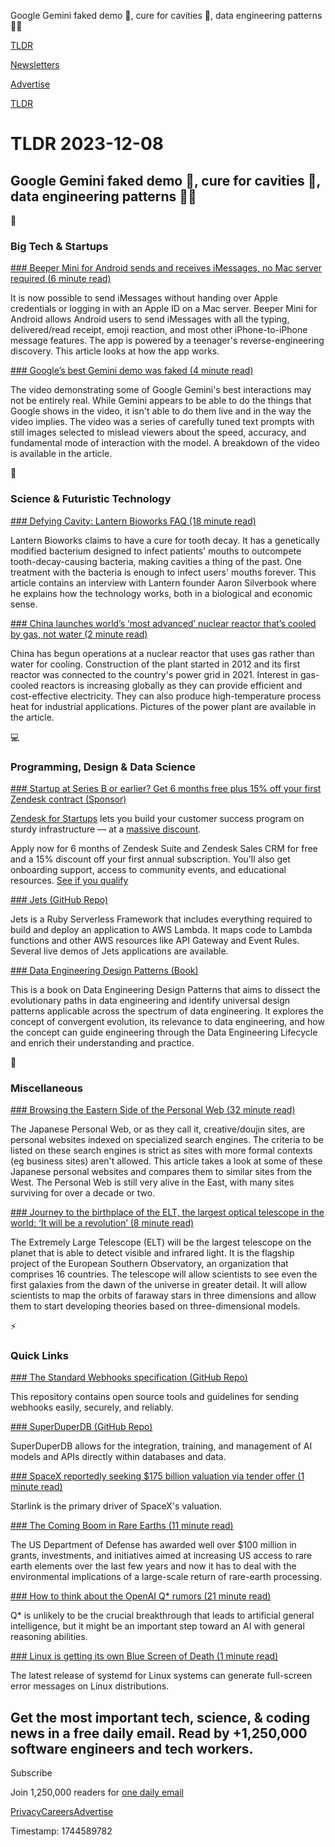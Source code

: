 Google Gemini faked demo 🤖, cure for cavities 🦷, data engineering patterns 👨‍💻

[TLDR](/)

[Newsletters](/newsletters)

[Advertise](https://advertise.tldr.tech/)

[TLDR](/)

# TLDR 2023-12-08

## Google Gemini faked demo 🤖, cure for cavities 🦷, data engineering patterns 👨‍💻

📱

### Big Tech & Startups

[### Beeper Mini for Android sends and receives iMessages, no Mac server required (6 minute read)](https://arstechnica.com/gadgets/2023/12/beeper-mini-on-android-claims-to-have-reverse-engineered-imessage-compatibility/?utm_source=tldrnewsletter)

It is now possible to send iMessages without handing over Apple credentials or logging in with an Apple ID on a Mac server. Beeper Mini for Android allows Android users to send iMessages with all the typing, delivered/read receipt, emoji reaction, and most other iPhone-to-iPhone message features. The app is powered by a teenager's reverse-engineering discovery. This article looks at how the app works.

[### Google’s best Gemini demo was faked (4 minute read)](https://techcrunch.com/2023/12/07/googles-best-gemini-demo-was-faked/?utm_source=tldrnewsletter)

The video demonstrating some of Google Gemini's best interactions may not be entirely real. While Gemini appears to be able to do the things that Google shows in the video, it isn't able to do them live and in the way the video implies. The video was a series of carefully tuned text prompts with still images selected to mislead viewers about the speed, accuracy, and fundamental mode of interaction with the model. A breakdown of the video is available in the article.

🚀

### Science & Futuristic Technology

[### Defying Cavity: Lantern Bioworks FAQ (18 minute read)](https://www.astralcodexten.com/p/defying-cavity-lantern-bioworks-faq?utm_source=post-email-title&amp;publication_id=89120&amp;post_id=139373544&amp;utm_campaign=email-post-title&amp;isFreemail=true&amp;r=17m06t&amp;utm_medium=email)

Lantern Bioworks claims to have a cure for tooth decay. It has a genetically modified bacterium designed to infect patients' mouths to outcompete tooth-decay-causing bacteria, making cavities a thing of the past. One treatment with the bacteria is enough to infect users' mouths forever. This article contains an interview with Lantern founder Aaron Silverbook where he explains how the technology works, both in a biological and economic sense.

[### China launches world’s ‘most advanced’ nuclear reactor that’s cooled by gas, not water (2 minute read)](https://www.independent.co.uk/tech/china-nuclear-reactor-gas-water-b2459952.html?utm_source=tldrnewsletter)

China has begun operations at a nuclear reactor that uses gas rather than water for cooling. Construction of the plant started in 2012 and its first reactor was connected to the country's power grid in 2021. Interest in gas-cooled reactors is increasing globally as they can provide efficient and cost-effective electricity. They can also produce high-temperature process heat for industrial applications. Pictures of the power plant are available in the article.

💻

### Programming, Design & Data Science

[### Startup at Series B or earlier? Get 6 months free plus 15% off your first Zendesk contract (Sponsor)](https://www.zendesk.com/lp/startup-partner/?ref=gen&amp;partner_account=0016R00003OlqXIQAZ&amp;utm_source=tldrnewsletter)

[Zendesk for Startups](https://www.zendesk.com/lp/startup-partner/?ref=gen&partner_account=0016R00003OlqXIQAZ) lets you build your customer success program on sturdy infrastructure — at a [massive discount](https://www.zendesk.com/lp/startup-partner/?ref=gen&partner_account=0016R00003OlqXIQAZ).

Apply now for 6 months of Zendesk Suite and Zendesk Sales CRM for free and a 15% discount off your first annual subscription. You’ll also get onboarding support, access to community events, and educational resources. [See if you qualify](https://www.zendesk.com/lp/startup-partner/?ref=gen&partner_account=0016R00003OlqXIQAZ)

[### Jets (GitHub Repo)](https://github.com/rubyonjets/jets?utm_source=tldrnewsletter)

Jets is a Ruby Serverless Framework that includes everything required to build and deploy an application to AWS Lambda. It maps code to Lambda functions and other AWS resources like API Gateway and Event Rules. Several live demos of Jets applications are available.

[### Data Engineering Design Patterns (Book)](https://www.dedp.online/?utm_source=tldrnewsletter)

This is a book on Data Engineering Design Patterns that aims to dissect the evolutionary paths in data engineering and identify universal design patterns applicable across the spectrum of data engineering. It explores the concept of convergent evolution, its relevance to data engineering, and how the concept can guide engineering through the Data Engineering Lifecycle and enrich their understanding and practice.

🎁

### Miscellaneous

[### Browsing the Eastern Side of the Personal Web (32 minute read)](https://www.bikobatanari.art/posts/2023/east-west-website-culture?utm_source=tldrnewsletter)

The Japanese Personal Web, or as they call it, creative/doujin sites, are personal websites indexed on specialized search engines. The criteria to be listed on these search engines is strict as sites with more formal contexts (eg business sites) aren't allowed. This article takes a look at some of these Japanese personal websites and compares them to similar sites from the West. The Personal Web is still very alive in the East, with many sites surviving for over a decade or two.

[### Journey to the birthplace of the ELT, the largest optical telescope in the world: ‘It will be a revolution’ (8 minute read)](https://english.elpais.com/science-tech/2023-12-04/journey-to-the-birthplace-of-the-elt-the-largest-optical-telescope-in-the-world-it-will-be-a-revolution.html?utm_source=tldrnewsletter)

The Extremely Large Telescope (ELT) will be the largest telescope on the planet that is able to detect visible and infrared light. It is the flagship project of the European Southern Observatory, an organization that comprises 16 countries. The telescope will allow scientists to see even the first galaxies from the dawn of the universe in greater detail. It will allow scientists to map the orbits of faraway stars in three dimensions and allow them to start developing theories based on three-dimensional models.

⚡

### Quick Links

[### The Standard Webhooks specification (GitHub Repo)](https://github.com/standard-webhooks/standard-webhooks?utm_source=tldrnewsletter)

This repository contains open source tools and guidelines for sending webhooks easily, securely, and reliably.

[### SuperDuperDB (GitHub Repo)](https://github.com/SuperDuperDB/superduperdb?utm_source=tldrnewsletter)

SuperDuperDB allows for the integration, training, and management of AI models and APIs directly within databases and data.

[### SpaceX reportedly seeking $175 billion valuation via tender offer (1 minute read)](https://www.axios.com/2023/12/07/spacex-valuation-175-billion-starlink-elon-musk?utm_source=tldrnewsletter)

Starlink is the primary driver of SpaceX's valuation.

[### The Coming Boom in Rare Earths (11 minute read)](https://spectrum.ieee.org/rare-earth-elements-2666461932?utm_source=tldrnewsletter)

The US Department of Defense has awarded well over $100 million in grants, investments, and initiatives aimed at increasing US access to rare earth elements over the last few years and now it has to deal with the environmental implications of a large-scale return of rare-earth processing.

[### How to think about the OpenAI Q\* rumors (21 minute read)](https://www.understandingai.org/p/how-to-think-about-the-openai-q-rumors?utm_source=tldrnewsletter)

Q\* is unlikely to be the crucial breakthrough that leads to artificial general intelligence, but it might be an important step toward an AI with general reasoning abilities.

[### Linux is getting its own Blue Screen of Death (1 minute read)](https://www.theverge.com/2023/12/7/23992512/linux-blue-screen-of-death-bsod-systemd-update?utm_source=tldrnewsletter)

The latest release of systemd for Linux systems can generate full-screen error messages on Linux distributions.

## Get the most important tech, science, & coding news in a free daily email. Read by +1,250,000 software engineers and tech workers.

Subscribe

Join 1,250,000 readers for [one daily email](/api/latest/tech)

[Privacy](/privacy)[Careers](https://jobs.ashbyhq.com/tldr.tech)[Advertise](/tech/advertise)

Timestamp: 1744589782